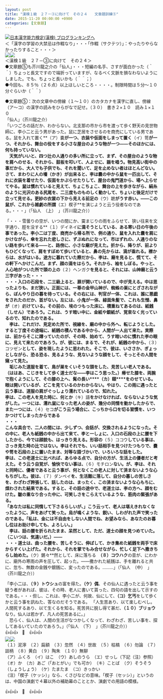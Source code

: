 ```yaml
---
layout: post
title: "漢検１級　２７－③に向けて　その２４　　文章題訓練⑤"
date: 2015-11-20 00:00:00 +0900
categories: [文章題]
---
```


[![](/syuusyuu9701/assets/images/漢検１級-２７－③に向けて-その２４-文章題訓練⑤-br_c_3028_1.gif)](http://blog.with2.net/link.php?1659096:3028 "日本漢字能力検定(漢検) ブログランキングへ")[日本漢字能力検定(漢検) ブログランキングへ](http://blog.with2.net/link.php?1659096:3028)  
＜「漢字の学習の大禁忌は作輟なり」・・・「作輟（サクテツ）」：やったりやらなかったりすること・・・＞  
![](/syuusyuu9701/assets/images/漢検１級-２７－③に向けて-その２４-文章題訓練⑤-f9f959d5ba053dfe7fd4d09f12c7891b.jpg)![](/syuusyuu9701/assets/images/漢検１級-２７－③に向けて-その２４-文章題訓練⑤-276121a61d2e1ed0127f06acdb8461fa.jpg)  
＜漢検１級　２７－③に向けて　その２４＞  
●文章題⑤も芥川龍之介の「仙人」・・・短編の名手、さすが面白かった（＾＾）ちょっと長文ですので端折っていますが、なるべく文脈を損なわないようにしました。でも、ちょっと長いかも（＾＾；）  
●今回も、８５％（２６点）以上ほしいところ・・・・。制限時間は５分～１０分ぐらいか（＾＾）  
  
●文章題⑤：次の文章中の傍線（１～１０）のカタカナを漢字に直し、傍線（ア～コ）の漢字の読みをひらがなで記せ。（３０）　書き２×１０　読み１×１０  
「仙人」（芥川龍之介）  
「いつごろの話だか、わからない。北支那の市から市を渡って歩く野天の見世物師に、李小二と云う男があった。鼠に芝居をさせるのを商売にしている男である。鼠を入れて置く**（ア）嚢**が一つ、衣装や仮面をしまって置く**（イ）笥**が一つ、それから、舞台の役をする小さな屋台のような物が一つ――そのほかには、何も持っていない。  
　天気がいいと、四つ辻の人通りの多い所に立って、まず、その屋台のような物を肩へのせる、それから、鼓板を叩いて、人よせに、謡を唱う。物見高い街中の事だから、大人でも子供でも、それを聞いて、足を止めない者はほとんどない。さて、まわりに人の墻（かき）が出来ると、李は嚢の中から鼠を一匹出して、それに衣装を着せたり、仮面をかぶらせたりして、屋台の鬼門道から、場へ上らせてやる。鼠は慣れていると見えて、ちょこちょこ、舞台の上を歩きながら、絹糸のように光沢のある尻尾を、二三度ものものしく動かして、ちょいと後足だけで立って見せる。更紗の衣裳の下から見える前足の**（ウ）蹠**がうす赤い。――この鼠が、これから雑劇の所謂**（エ）楔子**を演じようと云う役者なのである。・・・」（「仙人　（上）　」（芥川龍之介））  
  
「・・・雪曇りの空が、いつの間にか、霙まじりの雨をふらせて、狭い往来を文字通り、脛を没する**（１）デイネイ**に満そうとしている、ある寒い日の午後の事であった。李小二は丁度、商売から帰る所で、例の通り、鼠を入れた嚢を肩にかけながら、傘を忘れた悲しさに、ずぶぬれになって、市はずれの、人通りのない路を歩いて来る――と、路傍に、小さな廟が見えた。折から、降りが、前よりもひどくなって、肩をすぼめて歩いていると、鼻の先からは、滴が垂れる。襟からは、水がはいる。途方に暮れていた際だから、李は、廟を見ると、慌てて、その軒下へかけこんだ。まず、顔の滴をはらう。それから、袖をしぼる。やっと、人心地がついた所で頭の上の**（２）ヘンガク**を見ると、それには、山神廟と云う三字があった・・・  
・・・入口の石段を、二三級上ると、扉が開いているので、中が見える。中は思ったよりも、まだ狭い。正面には、一尊の金甲山神が、蜘蛛の巣にとざされながら、ぼんやり日の暮を待っている。その右には、判官が一体、これは、誰に悪戯をされたのだか、首がない。左には、小鬼が一体、緑面朱髪で、これも生憎、鼻が**（オ）虧**けている。その前の、埃のつもった床に、積重ねてあるのは、紙銭（しせん）であろう。これは、うす暗い中に、金紙や銀紙が、覚束なく光っているので、知れたのである。  
　李は、これだけ、見定めた所で、視線を、廟の中から外へ、転じようとした。すると丁度その途端に、紙銭の積んである中から、人間が一人出て来た。実際は、前からそこに蹲っていたのが、その時、始めて、うす暗いのに慣れた李の眼に、見えて来たのであろう。が、彼には、まるで、それが、紙銭の中から、**（３）コツゼン**として、姿を現したように思われた。そこで、彼は、いささか、ぎょっとしながら、恐る恐る、見るような、見ないような顔をして、そっとその人間を窺って見た。  
　垢じみた道服を着て、鳥が巣をくいそうな頭をした、見苦しい老人である。（ははあ、こじきをして歩く道士だな――李はこう思った。）瘠せた膝を、両腕で抱くようにして、その膝の上へ、髯の長い****（カ）頤****をのせている。眼は開いているが、どこを見ているのかわからない。やはり、この雨に遇ったと云う事は、道服の肩がぐっしょり濡れているので、知れた。  
李は、この老人を見た時に、何とか**（キ）語**をかけなければ、ならないような気がした。一つには、濡れ鼠になった老人の姿が、幾分の同情を動かしたからで、また一つには、**（４）セコ**がこう云う場合に、こっちから口を切る習慣を、いつかつけてしまったからである  
・・・  
こんな具合で、二人の間には、少しずつ、会話が、交換されるようになった。その中に、老人も紙銭の中から出て来て、李と一しょに、入口の石段の上に腰を下したから、今では顔貌も、はっきり見える。形容の**（５）ココウ**している事は、さっき見た時の比ではない。李はそれでも、いい話相手を見つけたつもりで、嚢や笥を石段の上に置いたまま、対等な語づかいで、いろいろな話をした。  
李は、この老道士に比べれば、あらゆる点で、自分の方が、生活上の優者だと考えた。そう云う自覚が、愉快でない事は、**（６）モチロン**ない。が、李は、それと同時に、優者であると云う事が、何となくこの老人に対して済まないような心もちがした。彼は、**（７）ダンペイ**を、生活難に落して、自分の暮しの苦しさを、わざわざ誇張して、話したのは、まったく、この済まないような心もちに、煩わされた結果である。すると、その話の途中で、老道士は、李の方へ、顔をむけた。皺の重なり合った中に、可笑しさをこらえているような、筋肉の緊張がある。  
「あなたは私に同情して下さるらしいが、」こう云って、老人は堪えきれなくなったように、声をあげて笑った。烏が鳴くような、鋭い、しわがれた声で笑ったのである。「私は、金には不自由をしない人間でね、お望みなら、あなたのお暮し位はお助け申しても、よろしい。」  
　李は、話の腰を折られたまま、呆然として、ただ、道士の顔を見つめていた。（こいつは、気違いだ。）――  
・・・道士は、曲った腰を、苦しそうに、伸ばして、かき集めた紙銭を両手で床からすくい上げた。それから、それを掌でもみ合せながら、忙しく足下へ撒きちらし始めた。**（ク）鏘々**然として、床に落ちる　**（８）コウハク**の音が、にわかに、廟外の寒雨の声を圧して、起った。――撒かれた紙銭は、手を離れると共に、忽ち、無数の金銭や銀銭に、変ったのである。………」（「仙人　（中）　」（芥川龍之介））  
  
「李小二は、**（９）トウシュ**の富を得た。**（ケ）偶**、その仙人に遇ったと云う事を疑う者があれば、彼は、その時、老人に書いて貰った、四句の語を出して示すのである。・・・但し、これは、李小二が、何故、仙にして、**（コ）乞丐**をして歩くかと云う事を訊ねた、答なのだそうである。 「人生苦あり、以て楽しむべし。人間死するあり、以て生くるを知る。死苦共に脱し得て甚だ、**（１０）ブリョウ**なり。仙人は若かず、凡人の死苦あるに。」  
　恐らく、仙人は、人間の生活がなつかしくなって、わざわざ、苦しい事を、探してあるいていたのであろう。」（「仙人　（下）　」（芥川龍之介））  
👍👍👍　🐑　👍👍👍  
![](/syuusyuu9701/assets/images/漢検１級-２７－③に向けて-その２４-文章題訓練⑤-e6f50910e5145fb88b3f257dbe7bd2fc.jpg)![](/syuusyuu9701/assets/images/漢検１級-２７－③に向けて-その２４-文章題訓練⑤-ab9c00eeceaec5341f46a5fccbf716b4.jpg)  
（１）泥濘　（２）扁額　（３）忽然　（４）世故　（５）枯槁　（６）勿論　（７）談柄　（８）黄白　（９）陶朱　（１０）無聊  
（ア）ふくろ　（イ）はこ　（ウ）あしのうら　（エ）せっし（下記（注）参照）　（オ）か　（カ）あご（「おとがい」でも可か）　（キ）ことば　（ク）そうそう（しょうしょう）　（ケ）たまたま　（コ）きっかい  
（注）「楔子（ケッシ）」なら、くさびなどの意味。「楔子（セッシ）」というのは、中国の演劇で４幕以外の補助幕のこととか、演劇での用語の模様。  
  
👍👍👍　🐑　👍👍👍  